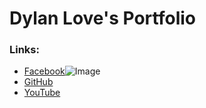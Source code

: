 # Dylan Love's Portfolio

### Links:
- [Facebook](https://www.facebook.com/)![Image](https://cdn2.iconfinder.com/data/icons/20-free-flat-shadow-style-original-colour-icons/256/social_media_icons_flat_shadow_set_256x256_0000_facebook.png)
- [GitHub](https://github.com/FaStNiNjAzZ/)
- [YouTube](https://www.youtube.com/channel/UCqClyUUZAjnfXYRBKLAlLQA)
